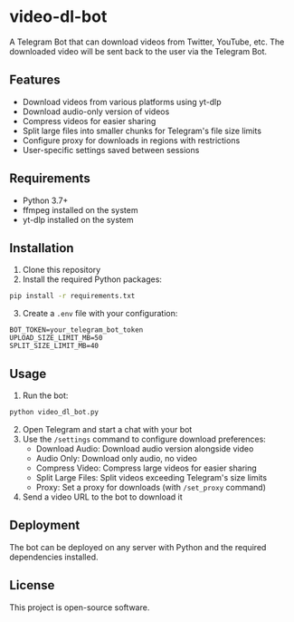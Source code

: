 # video-dl-bot

A Telegram Bot that can download videos from Twitter, YouTube, etc. The downloaded video will be sent back to the user via the Telegram Bot. 

## Features

- Download videos from various platforms using yt-dlp
- Download audio-only version of videos
- Compress videos for easier sharing
- Split large files into smaller chunks for Telegram's file size limits
- Configure proxy for downloads in regions with restrictions
- User-specific settings saved between sessions

## Requirements

- Python 3.7+
- ffmpeg installed on the system
- yt-dlp installed on the system

## Installation

1. Clone this repository
2. Install the required Python packages:

```bash
pip install -r requirements.txt
```

3. Create a `.env` file with your configuration:

```
BOT_TOKEN=your_telegram_bot_token
UPLOAD_SIZE_LIMIT_MB=50
SPLIT_SIZE_LIMIT_MB=40
```

## Usage

1. Run the bot:

```bash
python video_dl_bot.py
```

2. Open Telegram and start a chat with your bot
3. Use the `/settings` command to configure download preferences:
   - Download Audio: Download audio version alongside video
   - Audio Only: Download only audio, no video
   - Compress Video: Compress large videos for easier sharing
   - Split Large Files: Split videos exceeding Telegram's size limits
   - Proxy: Set a proxy for downloads (with `/set_proxy` command)
4. Send a video URL to the bot to download it

## Deployment

The bot can be deployed on any server with Python and the required dependencies installed.

## License

This project is open-source software.
